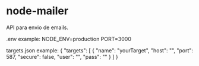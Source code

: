 # node-mailer
API para envio de emails.

.env example:
NODE_ENV=production
PORT=3000

targets.json example:
{
  "targets": [
    {
      "name": "yourTarget",
      "host": "",
      "port": 587,
      "secure": false,
      "user": "",
      "pass": ""
    }
  ]
}
